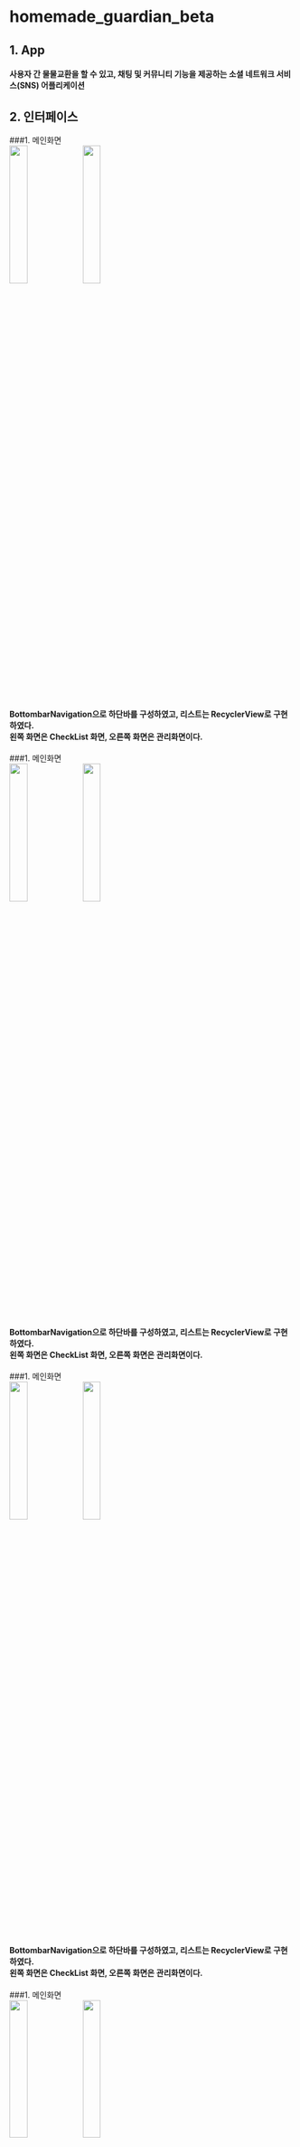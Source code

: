 # homemade_guardian_beta
## 1. App</br>
#### 사용자 간 물물교환을 할 수 있고, 채팅 및 커뮤니티 기능을 제공하는 소셜 네트워크 서비스(SNS) 어플리케이션</br>

## 2. 인터페이스
###1. 메인화면</br>
<img src="https://user-images.githubusercontent.com/48902047/122346906-6f028180-cf84-11eb-801f-b3b6af8c6925.jpg" width="25%"></img>
<img src="https://user-images.githubusercontent.com/48902047/122347677-42029e80-cf85-11eb-8da6-7a44bd46dc83.png" width="25%"></img>
#### BottombarNavigation으로 하단바를 구성하였고, 리스트는 RecyclerView로 구현하였다. </br>왼쪽 화면은 CheckList 화면, 오른쪽 화면은 관리화면이다. </br>
###1. 메인화면</br>
<img src="https://user-images.githubusercontent.com/48902047/122346906-6f028180-cf84-11eb-801f-b3b6af8c6925.jpg" width="25%"></img>
<img src="https://user-images.githubusercontent.com/48902047/122347677-42029e80-cf85-11eb-8da6-7a44bd46dc83.png" width="25%"></img>
#### BottombarNavigation으로 하단바를 구성하였고, 리스트는 RecyclerView로 구현하였다. </br>왼쪽 화면은 CheckList 화면, 오른쪽 화면은 관리화면이다. </br>
###1. 메인화면</br>
<img src="https://user-images.githubusercontent.com/48902047/122346906-6f028180-cf84-11eb-801f-b3b6af8c6925.jpg" width="25%"></img>
<img src="https://user-images.githubusercontent.com/48902047/122347677-42029e80-cf85-11eb-8da6-7a44bd46dc83.png" width="25%"></img>
#### BottombarNavigation으로 하단바를 구성하였고, 리스트는 RecyclerView로 구현하였다. </br>왼쪽 화면은 CheckList 화면, 오른쪽 화면은 관리화면이다. </br>
###1. 메인화면</br>
<img src="https://user-images.githubusercontent.com/48902047/122346906-6f028180-cf84-11eb-801f-b3b6af8c6925.jpg" width="25%"></img>
<img src="https://user-images.githubusercontent.com/48902047/122347677-42029e80-cf85-11eb-8da6-7a44bd46dc83.png" width="25%"></img>
#### BottombarNavigation으로 하단바를 구성하였고, 리스트는 RecyclerView로 구현하였다. </br>왼쪽 화면은 CheckList 화면, 오른쪽 화면은 관리화면이다. </br>

## 3. Explanation</br>
### Ⅰ chat(패키지)</br>
#### 1. activity (패키지)
 1. ChatActivity : 여러 변수를 다른 액티비티에서 받아오고 여러 프레그먼트를 담고 있다. </br>
  ◇ 주요 변수  </br>
  currentUser_Uid (현재 자신의 UID), To_User_Uid (상대방 UID), ChatRoomListModel_RoomUid(채팅방 UID), MarketModel_Market_Uid(마켓 UID)</br>
  ◆ 주요 기능   </br>
  ⓐ ChatFragment의 위치를 선정해 주고 주요변수를 넘겨준다. </br>
  ⓑ currentUser_Uid와 해당 마켓의 MarketModel_Host_Uid에 따라 다른 프레그먼트를 띄워준다. </br>
 2. SelectUserActivity : 그룹채팅방을 할 때 사용하는 액티비티 (현재는 사용하지 않음, 나중에 사용할지 모르므로 남겨 놓은 상태) </br>

#### 2. common (패키지)
 1. phoroview(패키지) : 사진 확대시 사용하는 패키지 (현재는 사용하지 않음, 나중에 사용할지 모르므로 남겨 놓은 상태이다.)  </br>
 2. MyAppGlideModule : Firebase Storage with Glide를 이용하여 ImageView에 이미지 띄우기위해 사용하는 자바 파일 </br>

#### 3. fragment (패키지)
 1. ChatFragment : 실제 채팅에 관련된 모든 기능을 담당하고 있다.  </br>
  ◇ 주요 변수  </br>
  currentUser_Uid (현재 자신의 UID), To_User_Uid (상대방 UID), ChatRoomListModel_RoomUid (채팅방 UID), MarketModel_Market_Uid (마켓 UID)</br>
  ◆ 주요 기능   </br>
  ⓐ 메세지 (글, 사진)을 파이어베이스를 통하여 상대방에게 보내준다. </br>
  ⓑ 상대방과 이전까지 했던 채팅 기록을 리스트 형태로 띄워준다. </br> 
 2. GroupUserFragment : 그룹채팅에 사용하는 프레그먼트 (현재는 사용하고 있지 않음) </br>
 3. Guest_Chat_MarketInfoFragment : 해당 마켓의 게스트용 마켓의 정보가 보여지는 프레그먼트</br>
  ◇ 주요 변수  </br>
  MarketModel_Market_Uid (마켓 UID) </br>
  ◆ 주요 기능   </br>
  ⓐ 마켓의 정보를 파이어베이스에서 가져와 정보를 띄워준다.</br>
 4. Host_Chat_MarketInfoFragment  : 해당 마켓의 호스트용 마켓의 정보가 보여지는 프레그먼트이고 해당 마켓의 예약과 거래완료기능이 있음</br>
  ◇ 주요 변수  </br>
  MarketModel_Market_Uid(마켓 UID), To_User_Uid(상대방 UID), currentUser_Uid (현재 자신의 UID) </br>
  ◆ 주요 기능   </br>
  ⓐ 마켓의 정보를 파이어베이스에서 가져와 정보를 띄워준다.  </br>
  ⓑ 해당 마켓의 예약과 거래완료를 설정할수있다.  </br>
 5. Nonepost_chat_MarketInfoFragment : 해당 마켓의 정보가 없을 때 띄우는 프레그먼트 </br>
  ◇ 주요 변수  </br>
  MarketModel_Market_Uid(마켓 UID)</br>
  ◆ 주요 기능   </br>
  ⓐ 마켓의 정보가 없을 때 빈 프레그먼트를 띄워준다.</br>


### Ⅱ community (패키지)</br>
#### 1. activity (패키지)
 1. CommunityActivity : 커뮤니티 페이지의 선택된 게시물의 상세 정보 액티비티 </br>
  ◇ 주요 변수  </br>
  Communitymodel (커뮤니티 모델), Usermodel (유저 모델), community_CommentModel(커뮤니티 댓글 모델)</br>
  ◆ 주요 기능   </br>
  ⓐ 해당 게시물의 상세정보와 해당 게시물의 작성자의 정보가 입력 되어있다.</br>
  ⓑ 좋아요라는 게시물의 관심도가 실시간으로 표시되며 해당 게시물에 입장한 게스트들은 '좋아요'를 누를 수 있다.</br>
  ⓒ 게시물 하단부에 댓글을 달 수 있다.</br>
 2. EnlargeCommunityImageActivity : CommunityActivity에서 이미지가 있다면 클릭하여 큰 Image의 뷰페이저 형식으로 볼 수 있는 액티비티 </br>
  ◆ 주요 기능   </br>
  ⓐ CommunityActivity에서 이미지가 있다면 클릭하여 큰 Image의 뷰페이저 형식으로 볼 수 있음</br>
 3. ModifyCommunityActivity  : 게시물의 수정을 위한 액티비티</br>
  ◇ 주요 변수  </br>
  Communitymodel</br>
  ◆ 주요 기능   </br>
  ⓐ 게시물에서 수정을 눌렀을 때 실행되는 액티비티가 실행되며 게시물 수정 액티비티로 이동된다.</br>
 4. SearchCommunityActivity : 검색을 실행하려 하고 검색하고자 하는 단어를 입력 받는 액티비티</br>
  ◇ 주요 변수  </br>
  Communitymodel</br>
  ◆ 주요 기능   </br>
  ⓐ 커뮤니티 페이지에서 검색을 실행하려 하고 검색하고자 하는 단어를 입력 받는 액티비티이며 단어를 입력한 후 버튼을 누르면 SearchCommunityResultActivity로 넘어가게 된다</br>
 5. SearchCommunityResultActivity : SearchCommunityActivity에서 버튼을 눌러 넘어 온 액티비티</br>
  ◆ 주요 기능   </br>
  ⓐ SearchCommunityResultFragment에서 Fragment를 이용하여 결과물을 출력한다. <-> SearchCommunityResultAdapter와 연결된다.</br>
  
#### 2. adapter (패키지)
 1. CommunityAdapter : CommunityFragment와 연결된 어댑터 </br>
  ◆ 주요 기능   </br>
  ⓐ onBindViewHolder로 카드뷰에 게시물의 정보들을 담는 역할을 한다.</br>
 2. CommunityViewPagerAdapter : 뷰페이져에서 이미지리스트의 string으로 저장된 이미지들을 imageList에 넣어서 CommunityActivity에서 슬라이드하여 이미지들을 볼 수 있게 해준다</br>
 3. SearchCommunityResultAdapter : SearchResultFragment와 연결된 어댑터</br>
  ◆ 주요 기능   </br>
  ⓐ onBindViewHolder로 카드뷰에 게시물의 정보들을 담는 역할을 한다.</br>
  
#### 3. fragment (패키지)
 1. SearchCommunityResultFragment : 검색 결과 액티비티에서의 결과를 담고 있는 프레그먼트</br>
  ◇ 주요 변수  </br>
  CommunityModel</br>
  ◆ 주요 기능   </br>
  ⓐ SearchCommunityActivity (abc 검색) -> SearchCommunityResultActivity (abc 가져옴) (abc 전해줌) -> SearchCommunityResultFragment (abc 가져옴)</br>
   
   
### Ⅲ Main (패키지)</br>
#### 1. activity (패키지)
 1. BasicActivity : 액티비티 생성시 틀이 되는 액티비티 </br>
  ◆ 주요 기능   </br>
  ⓐ AppCompatActivity를 기본으로 부가적인 기능을 추가하여 BasicActivity으로 만들었으며 다른 액티비티에서 이를 호출하여 사용한다.</br>
  ⓑ public class 쓰려는 액티비티 (extends AppCompatActivity) --> (extends BasicActivity)</br>
 2. HostModelActivity : 사용자의 정보를 보여주는 액티비티 </br>
 3. LoginActivity  : 로그인 액티비티</br>
  ◆ 주요 기능   </br>
  ⓐ 구글 로그인 버튼 선택시 구글 Auth를 통하여 로그인을 입력 받는다. 그 후 메인으로 넘겨준다.</br>
  ⓑ 카카오 로그인 선택시 카카오 측으로부터 아이디를 받아온다. 그 후 그 아이디와 미리 설정해 놓은 비밀 번호로 파이어베이스 로컬 아이디 Auth를 만들어 준다. 그 후 메인으로 넘겨준다.</br>
  ⓒ 이후 앱을 다시 실행 하였을때 로그인을 자동으로 확인하여 로그인액티비티를 지나치지 않고 바로 메인으로 넘어가게 된다.</br>
  ⓓ 처음 로그인(해당 아이디가 지금 막 생성되지 않았더라면)이 아니라면 해당 정보에 토큰을 확인하여 만약 토큰이 다르다면 새로 토큰을 받아와 유저정보를 업데이트 해준다.</br>
 4. MainActivity : 메인 액티비티</br>
  ◆ 주요 기능   </br>
  ⓐ 어플리케이션이 시작되면 처음 들르는 액티비티로 유저의 로그인 상태 정보를 판별하며, 하단 네비게이션의 각 속성들을 선언, 정의 해주는 액티비티</br>
  ⓑ 하단 네비게이션 : 마켓 페이지, 커뮤니티 페이지, 글쓰기 페이지, 채팅방 목록 페이지, 내정보 페이지</br>
  ⓒ 유저의 정보가 있는지를 확인하고 만약 없다면 InitActivity로 넘겨 준다.</br>
 5. MemberInitActivity : 이용자 정보를 입력받는 액티비티</br>
  ◆ 주요 기능   </br>
  ⓐ 사용자의 정보를 입력 받는다.</br>
  ⓑ 해당 액티비티에서 입력받은 정보들은 파이어스토어 USER라는 문서에 해당 유저의 UID를 통에 입력하게 된다.</br>
 6. MyInfo_WritenPostActivity : 내가 적은 게시물 목록 액티비티</br>
  ◇ 주요 변수  </br>
  currentUser_Uid</br>
  ◆ 주요 기능   </br>
  ⓐ My_Writen_Market_Fragment와 My_Writen_Community_Fragment를 담고 있다. </br>
 7. MyInfoPostActivity : 내정보 페이지에 예약중,거래완료,나에게 작성된 리뷰 프레그먼트를 담고 있다.</br>
  ◇ 주요 변수  </br>
  CurrentUid(현재 자신의 UID), Info(선택한 것의 넘버)</br>
  ◆ 주요 기능   </br>
  ⓐ 선택에 따라 프레그먼트를 다른 것을 보여준다. </br>
 8. ReviewActivity : 리뷰 액티비티</br>
  ◇ 주요 변수  </br>
  Usermodel(유저 모델), Reviewmodel(리뷰 모델)</br>
  ◆ 주요 기능   </br>
  ⓐ 거래 완료후 거래중이 였던 상대방의 사용자에 리뷰를 다는 액티비티 </br>
  ⓑ 친절함, 정확함, 완벽함, 불쾌감 중에 상태방의 상태를 선택한다. </br>
  ⓒ 후기작성 선택이 가능하다. 후기를 선택했다면 WriteReviewActivity로 이동된다. </br>
		ReviewActivity에서 불쾌감을 누를시 자동적으로 WriteReviewActivity로 이동된다. </br>
 9. UpdateInfoActivity  : 회원정보를 바꾸는 액티비티</br>
  ◇ 주요 변수  </br>
  Usermodel(유저 모델)</br>
  ◆ 주요 기능   </br>
  ⓐ MyInfoFragment에서 회원의 정보를 바꾸어 준다. </br>
 10. WriteCommunityActivity ; 커뮤니티 게시물 작성 액티비티 </br>
  ◇ 주요 변수  </br>
  Communitymodel(커뮤니티 모델)</br>
  ◆ 주요 기능   </br>
  ⓐ 글쓰기 중 커뮤니티페이지에 올라갈 게시물을 작성하는 액티비티이다. </br>
 11. WriteMarketActivity ; 커뮤니티 게시물 작성 액티비티</br>
  ◇ 주요 변수  </br>
  Marketmodel(마켓 모델)</br>
  ◆ 주요 기능   </br>
  ⓐ 글쓰기 중 마켓페이지에 올라갈 게시물을 작성하는 액티비티이다. </br>
 12. WriteReviewActivity : 리뷰에 후기를 작성하는 액티비티 </br>
  ◆ 주요 기능   </br>
  ⓐ 이용자는 ReviewActivity 에서 후기를 작성을 원할시 현 액티비티로 이동되어 작성할 수 있다.  </br>
  ⓑ ReviewActivity에서 불쾌감을 누를시 자동적으로 후기를 입력받게 한다.  </br>
  
#### 2. bottombar (패키지)
 1. ChatroomList_BottombarFragment : 채팅방 목록 페이지 프레그먼트 </br>
  ◇ 주요 변수  </br>
   chatRoomListModel(채팅 목록 모델)</br>
  ◆ 주요 기능   </br>
  ⓐ 현 이용자의 지금까지의 채팅을 하였었던 정보들을 파이어스토어 ROOMS에서 불러 와 Adapter에 배치 시켜 준다.</br>
  ⓑ 오른쪽 스와이핑을 통해 방을 나갈 수 도 있다.</br>
  ⓒ 해당 채팅방을 선택시 해당 채팅정보를 ChatActivity로 넘겨주며 이동하게 된다.</br>
 2. Community_BottombarFragment : 커뮤니티 페이지 프레그먼트</br>
  ◇ 주요 변수  </br>
  CommunityModel(커뮤니티 모델)</br>
  ◆ 주요 기능   </br>
  ⓐ 커뮤니티에 현재 올라와져 있는 모든 게시물을 파이어 스토어 COMMUNITY문서에서 정보를 불러와  Adapter에 배치시킨다.</br>
  ⓑ 핫 게시물을 통해 좋아요 개수에 맞추어 필터링을 시켜준다.</br>
  ⓒ 원하는 게시물의 카드뷰를 누를시 해당정보를 CommunityModel를 CommunityActivity로 넘겨주며 이동하게 된다.</br>
 3. Market_BottombarFragment: 마켓 페이지 프레그먼트</br>
  ◇ 주요 변수  </br>
  MarketModel(마켓 모델)</br>
  ◆ 주요 기능   </br>
  ⓐ 커뮤니티에 현재 올라와져 있는 모든 게시물을 파이어 스토어 MARKET문서에서 정보를 불러와  Adapter에 배치시킨다.</br>
  ⓑ 해당 카테고리별로 필터링이 가능하다.</br>
  ⓒ 핫 게시물을 통해 좋아요 개수에 맞추어 필터링을 시켜준다.</br>
  ⓓ 원하는 게시물의 카드뷰를 누를시 해당정보를 MarketModel를 MarketActivity로 넘겨주며 이동하게 된다.</br>
 4. MyInfo_BottombarFragment : 내정보 페이지 프레그먼트</br>
  ◇ 주요 변수  </br>
  CurrentUid(현재 자신의 UID)</br>
  ◆ 주요 기능   </br>
  ⓐ 현재 이용자의 정보를 띄워준다.</br>
  ⓑ 거래중,거래완료,내가 쓴 게시물를 볼수 있다.</br>
  ⓒ 현재 나의 리뷰의 상태를 알 수 있다.</br>
  ⓓ 공지사항, 자주 묻는질문, 앱설정, 로그아웃을 이용할 수 있다.(현재 공란)</br>
 
#### 3. common (패키지)
 1. OnPostListener (패키지) : 삭제를 할 때에 FirebaseHelper와 연결되어 사용되는 Interface</br>
 2. BackPressEditText : EditText에 사용하는 widget</br>
 3. OFirebaseHelper : 파이어베이스에서 파이어스토어,파이어스토리지의 MARKET,COMMUNITY,ROOMS삭제에 관여한다.</br>
 4. FirestoreAdapter : 파이어스토어 Data를 RecyclerView를 연결해줌</br>
 5. GlobalApplication : 카카오 로그인시 토큰받아오게 해줌</br>
 6. OItemTouchHelperCallback : ChatroomList_BottombarFragment 에서 오른쪽 스와이핑시 삭제라는 아이템이 나오고 클릭시 Adapter에서 삭제가 가능하게 함</br>
 7. ItemTouchHelperListener : ItemTouchHelperCallback의 함수를 불러오는 리스너</br>
 8. Loding_Dialog : 로딩중 다이어로그</br>
 9. Logout_Dialog : 로그아웃 다이어로그</br>
 10. MyFirebaseMessagingService : 파이어베이스 클라우드 메세징</br>
 11. ReviewResultAdapter : SearchResultFragment와 연결된 어댑터이다. onBindViewHolder로 카드뷰에 검색된 게시물의 정보들을 담는 역할을 한다. !검색된 결과의 게시물 나열!</br>
 12. SendNotification : 파이어베이스 클라우드 메세징</br>
 13. ThumbnailImageView : MainFragment에서 이미지를 썸네일로써 한장만 보여주고 2장 이상일경우 "더보기"로 구현</br>
 14. Util : BaseActivity와 같은 개념으로 여러군데에서 사용하는 특정 함수들을 모아서 선언해 놓은 Class이다,  가장 많이 사용되는 것은 토스트를 생성하는 메소드이지만, isStorageUrl에서 파이어베이스의 스토리지 경로를 저장한 부분이 중요한 곳이다.</br>
 15. Deal_Complete_Post_Fragment : 나와 거래가 되었던 포스트의 정보를 보여주는 프레그먼트</br>
  ◇ 주요 변수  </br>
   CurrentUid(현재 이용자 UID), MarketModel(마켓 모델)</br>
  ◆ 주요 기능   </br>
  ⓐ MyInfo_BottombarFragment에서 거래 완료라는 버튼을 클릭시 MyInfoPostActivity에 Deal_Complete_Post_Fragment 로 띄워진다.</br>
  ⓑ 파이어베이스 CurrentUid의 Market_dealList를 차례로 받아와 MARKETS에서 불러온다.</br>
 16. My_Writen_Community_Fragment: 나가 작성한 커뮤니티의 정보를 보여주는 프레그먼트</br>
  ◇ 주요 변수  </br>
   CurrentUid(현재 이용자 UID), CommunityModel(마켓 모델)</br>
  ◆ 주요 기능   </br>
  ⓐ MyInfo_BottombarFragment에서 거래 완료라는 버튼을 클릭시 MyInfoPostActivity에 My_Writen_Community_Fragment 로 띄워진다.</br>
  ⓑ 파이어베이스 COMMUNITY문서에서 CommunityModel_Host_Uid가 CurrentUid와 같고 CommunityModel_DateOfManufacture는 최신순으로 콜렉션 해온다.</br>
 17. My_Writen_Market_Fragment: 나가 작성한 마켓의 정보를 보여주는 프레그먼트</br>
  ◇ 주요 변수  </br>
  CurrentUid(현재 이용자 UID), MarketModel(마켓 모델)</br>
  ◆ 주요 기능   </br>
  ⓐ MyInfo_BottombarFragment에서 거래 완료라는 버튼을 클릭시 MyInfoPostActivity에 My_Writen_Market_Fragment 로 띄워진다.</br>
  ⓑ 파이어베이스 MARKET문서에서 MarketModel_Host_Uid가 CurrentUid와 같고 MarketModel_DateOfManufacture는 최신순으로 콜렉션 해온다.</br>
 18. Proceeding_Post_Fragment : 내가 거래중인 마켓의 정보를 보여주는 프레그먼트</br>
  ◇ 주요 변수  </br>
  CurrentUid(현재 이용자 UID), MarketModel(마켓 모델)</br>
  ◆ 주요 기능   </br>
  ⓐ MyInfo_BottombarFragment에서 진행중이라는 버튼을 클릭시 MyInfoPostActivity에 Proceeding_Post_Fragment 로 띄워진다.</br>
  ⓑ 파이어베이스 CurrentUid의 Market_reservationList를 차례로 받아와 MARKETS에서 불러온다.</br>
 19. To_Review_Writen_Fragment : 나에게 작성된 리뷰 프레그먼트</br>
  ◇ 주요 변수  </br>
  CurrentUid(현재 이용자 UID), ReviewModel(리뷰 모델)</br>
  ◆ 주요 기능   </br>
  ⓐ MyInfo_BottombarFragment에서 나에게 작성된 리뷰이라는 버튼을 클릭시 MyInfoPostActivity에 To_Review_Writen_Fragment띄워진다.</br>
  ⓑ USERS에서 CurrentUid중 REVIEW를 최신순으로 불러온다.</br>


### Ⅳ Market (패키지)</br>
#### 1. activity (패키지)
 1. EnlargeImageActivity : MarketActivity에서 이미지가 있다면 클릭하여 큰 Image의 뷰페이저 형식으로 볼 수 있음</br>
 2. GalleryActivity : 이미지를 단일 선택하고, 사용자의 프로필 사진의 선택을 할 때에 실행되는 액티비티이다. 초기화 버튼 존재</br>
  ◆ 주요 기능   </br>
  ⓐ MemberInitActivity, UpdateInfoActivity에서 사진을 고를 때에 사용된다. <-> GalleryAdapter와 연결된다.</br>
 3. MarketActivity: 커뮤니티 페이지의 선택된 게시물의 상세 정보 액티비티</br>
  ◇ 주요 변수  </br>
   Marketmodel (마켓 모델), Usermodel (유저 모델), Comment_MarketModel(커뮤니티 댓글 모델)</br>
  ◆ 주요 기능   </br>
  ⓐ 해당 게시물의 상세정보와 해당 게시물의 작성자의 정보가 입력 되어있다.</br>
  ⓑ 좋아요라는 게시물의 관심도가 실시간으로 표시되며 해당 게시물에 입장한 게스트들은 좋아요를 누를 수 있다.</br>
  ⓒ 해당 게시물의 작성자와 채팅하기 버튼을 통하여 채팅이 가능하다.</br>
 4. ModifyMarketActivity: 게시물의 수정을 위한 액티비티</br>
  ◇ 주요 변수  </br>
  MarketAmodel</br>
  ◆ 주요 기능   </br>
  ⓐ 게시물에서 수정을 눌렀을 때 실행되는 액티비티가 실행되며 게시물 수정 액티비티로 이동된다.</br>
 5. SearchMarketActivity : 검색을 실행하려 하고 검색하고자 하는 단어를 입력 받는 액티비티</br>
  ◇ 주요 변수  </br>
  MarketAmodel</br>
  ◆ 주요 기능   </br>
  ⓐ 마켓 페이지에서 검색을 실행하려 하고 검색하고자 하는 단어를 입력 받는 액티비티이며 단어를 입력한 후 버튼을 누르면 SearchMarketResultActivity로 넘어가게 된다</br>
 6. SearchMarketResultActivity : SearchMarketActivity에서 버튼을 눌러 넘어 온 액티비티</br>
  ◆ 주요 기능   </br>
  ⓐ  SearchMarketResultFragment에서 Fragment를 이용하여 결과물을 출력한다. <-> SearchMarketResultAdapter와 연결된다.</br>
 
#### 2. adapter (패키지)
 1. GalleryAdapter : GalleryActivity와 연결되어 사용되는 어댑터</br>
 2. MarketAdapter : MarketFragment와 연결된 어댑터</br>
  ◆ 주요 기능   </br>
  ⓐ onBindViewHolder로 카드뷰에 게시물의 정보들을 담는 역할을 한다</br>
 3. ViewPagerAdapter : 뷰페이져에서 이미지리스트의 string으로 저장된 이미지들을 imageList에 넣어서 MarketActivity에서 슬라이드하여 이미지들을 볼 수 있게 해준다</br>
 4. SearchMarketResultAdapter : SearchResultFragment와 연결된 어댑터 </br>
  ◆ 주요 기능   </br>
  ⓐ onBindViewHolder로 카드뷰에 검색된 게시물의 정보들을 담는 역할을 한다. 검색된 결과의 게시물 나열할때 사용</br>
  
#### 3. fragment (패키지)
 1. Market_Borrow_Fragment : SearchResultActivity에서 카테고리가 '대여하기'인  Market 나열 Fragment</br>
  ◇ 주요 변수  </br>
  Marketmodel(마켓 모델)</br>
  ◆ 주요 기능   </br>
  ⓐ SearchResultActivity에서 Info = 3을 가지고 이동된 Fragment : 카테고리가 '대여하기'인  Market 나열 Fragment</br>
 2. Market_Food_Fragment: SearchResultActivity에서 카테고리가 '음식교환'인  Market 나열 Fragment</br>
  ◇ 주요 변수  </br>
  Marketmodel(마켓 모델)</br>
  ◆ 주요 기능   </br>
  ⓐ SearchResultActivity에서 Info = 1을 가지고 이동된 Fragment : 카테고리가 '음식교환'인  Market 나열 Fragment</br>
 3. Market_Quest_Fragment: SearchResultActivity에서 카테고리가 '퀘스트'인  Market 나열 Fragment</br>
  ◇ 주요 변수  </br>
  Marketmodel(마켓 모델)</br>
  ◆ 주요 기능   </br>
  ⓐ SearchResultActivity에서 Info 4을 가지고 이동된 Fragment : 카테고리가 '퀘스트'인  Market 나열 Fragment</br>
 4. Market_Thing_Fragment: SearchResultActivity에서 카테고리가 '물건교환'인  Market 나열 Fragment</br>
  ◇ 주요 변수  </br>
  Marketmodel(마켓 모델)</br>
  ◆ 주요 기능   </br>
  ⓐ SearchResultActivity에서 Info = 2을 가지고 이동된 Fragment : 카테고리가 '물건교환'인  Market 나열 Fragment</br>
 5. SearchResultFragment : 검색된  Market 나열 Fragment</br>
  ◇ 주요 변수  </br>
  Marketmodel(마켓 모델)</br>
  ◆ 주요 기능   </br>
  ⓐ SearchResultActivity에서 Info = 0을 가지고 이동된 Fragment</br>
  
  
### Ⅴ model (패키지)</br>
#### 1. chat
 1. ChatimageModel : 이미지 이름과 파일 모델</br>
 2. ChatRoomListModel : 채팅목록 리스트의 모델</br>
 3. MessageModel : 파이어스토어 MESSAGE 문서 모델</br>
  ◇ 주요 변수  </br>
   Marketmodel (마켓 모델), Usermodel (유저 모델), Comment_MarketModel(커뮤니티 댓글 모델)</br>
  ◆ 주요 기능   </br>
  ⓐ 해당 게시물의 상세정보와 해당 게시물의 작성자의 정보가 입력 되어있다.</br>
  ⓑ 좋아요라는 게시물의 관심도가 실시간으로 표시되며 해당 게시물에 입장한 게스트들은 좋아요를 누를 수 있다.</br>
  ⓒ 해당 게시물의 작성자와 채팅하기 버튼을 통하여 채팅이 가능하다.</br>
 4. NotificationModel : 사용x</br>
 5. RoomModel : 파이어스토어 ROOMS 문서 모델</br>

#### 2. community
 1. Community_CommentModel : 커뮤니티 파이어스토어 COMMENT 문서 모델</br>
 2. CommunityModel : 파이어스토어 COMMUNITY 문서 모델</br>
 
#### 3. market
 1. Market_CommentModel : 마켓 파이어스토어 COMMENT 문서 모델</br>
 2. MarketModel : 파이어스토어 MARKET 문서 모델</br>

#### 4. photo
 1. DirectoryModel : 사진 디렉토리의 모델</br>
 2. PhotoModel : 사진 모델</br>
 
#### 5. user
 1. ReviewModel : 파이어스토어 REVIEW 모델</br>
 2. UserModel : 파이어스토어 USERS 모델</br>
  
  
### Ⅵ photo(패키지)</br>
#### 1. activity (패키지)
 1. PhotoPickerActivity : 사진을 다중 선택하는 이벤트의 최초로 도달하는 액티비티</br>
  ◆ 주요 기능   </br>
  ⓐ 주된 기능은 앨범, 카메라,스토리지에 대한 접근 및 카메라 실행 / 사진 각 장마다의 setOnClickListener (ImagePagerFragment) / 접근한 경로의 이미지들을 배열하는 것 (PhotoPickerFragment) 이렇게 3가지이다.</br>
  ⓑ PhotoPickerActivity → (PhotoPickerFragment) → (PhotoGridAdapter)</br>
     └ㅡㅡㅡㅡㅡㅡㅡㅡㅡㅡ→ (ImagePagerFragment)  → (PhotoPagerAdapter)</br>
     
#### 2. adapter (패키지)
 1. PhotoGridAdapter : PhotoPickerFragment와 연결되어 제일 첫번째에는 카메라 기능을 연결할 버튼을 배치하고 그 다음부터는 이미지들을 나열한다.</br>
 2. PhotoPagerAdapter : ImagePagerFragment와 연결되어 있고, 이미지를 크게 보기 위한 데에 필요한 Adapter이다.</br>
 3. PopupDirectoryListAdapter : PhotoPickerFragment에서 나타낸 하단부에 이미지들의 디렉토리를 고를 수 있다. 다른 경로의 이미지들을 선택할 수 있게 해준다.</br>
 4. SelectableAdapter :  RecyclerView에 Utill처럼 PhotoModel package에서만 사용 할 기능을 추가하여 쓰기 위해 만든 추상 클래스</br>

#### 3. common (패키지)
 1. event(패키지)</br>
  ◆ 주요 기능   </br>
  ⓐ 1. OnItemCheckListener : 이미지들이 나열되어 있는 PhotoPickerFragment와 연결되어 있는 PhotoGridAdapter에서 사진들이 체크되었을 때 발생하는 이벤트를 interface로 선언한 것</br>
  ⓑ 2. OnPhotoClickListener : 이미지들이 나열되어 있는 PhotoPickerFragment와 연결되어 있는 PhotoGridAdapter에서 사진이 클릭 되었을 때 발생하는 이벤트를 interface로 선언한 것 </br> 
  ⓒ 3. Selectable : 이미지를 선택 할 수 있는지 아닌지를 구별하는 interface</br> 
 2. widget(패키지)</br>
  ◆ 주요 기능   </br>
  ⓐ 1. SquareItemLayout : PhotoGridAdapter를 이용하여 이미지들을 나열 할 때에 이미지의 규격을 설정한 것</br>
  ⓑ 2.TouchImageView : PhotoPagerAdapter에서 나타낸 이미지 한장을 나타내는 화면에서 여러가지 기능들을 구현 할 수 있도록 만들어 놓은 것이다. 더블탭으로 이미지 확대 축소헤서 보기, 이미지 화면의 폭에 맞추기, 이미지의 높이가 더 크면 스크롤로 볼 수 있게 하기</br> 
 3. ImageCaptureManager :  PhotoPickerFragment에 나열되어 있는 이미지, 카메라 버튼 중에 카메라 버튼을 누르면 실행되는 이벤트</br>
 4. ImagePagerFragment: PhotoPickerFragment,PhotoGridAdapter로 나열한 이미지들 중에 이미지 하나를 클릭하였을 때 확대 보기를 하기위한 Fragment, ImagePagerFragment 역시 PhotoPickerActivity 와 연결되어 있지만, 사진이 클릭하는 이벤트가 발생했을 때 Intne</br>
 5. PhotoPickerFragment : PhotoPickerActivity와 연결된 Fragment로 앨범의 이미지들을 나열하는 기능</br>
 6. PhotoUtil : 형태는 조금 다르나 다른 package에서 쓰이는 Utill과 기능</br>

  
  
## 3. KeyWord</br>
### 1) NavigationBar</br>
#### Main의 하단바 구성으로 사용하였다. </br>(Main.java : 67~83) </br>
### 2) Fragment</br>
#### Main에서 선언하고, List와 추가버튼등이 동적으로 추가되거나 하나의 독립된 채로 실행된다. </br>(Main.java : 60~63 / Fragment1.java, Fragment2.java) </br>
### 3) AlarmReceiver</br>
#### Main에서 diaryNotification 메서드로 소통하여, 시간의 비교로 팝업을 띄우는 역할을 한다.</br>(Main.java :85~108 / AlarmReceiver.java) </br>
### 4) Room</br>
#### 데이터베이스의 역할을 한다. </br> 기존의 Sql문을 쓰기 번거로웠던, 단점을 극복하고 간편하게 만들었으며, Sql을 직접 쓸 수 있는 등 강력한 기능을 지원하는 개념이다.</br>(MemoDatalist.java (테이블 구성) / MemoDataDataBase.java / MemoDao.java (Sql문) ) </br>
### 5) Service</br>
#### 여기다가 </br> 쓰면됨</br>(참고코드) </br>
### 6) Handler</br>
#### 여기다가 </br> 쓰면됨</br>(참고코드) </br>



## 5. FeedBack </br>
#### 피드백이나 기능의 개선사항에 대한 의견은 likppi100@naver.com 혹은 tnvnfdla12@gmail.com 으로 보내주시면 감사하겠습니다.</br>
